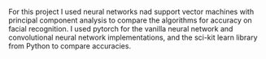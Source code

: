For this project I used neural networks nad support vector machines with principal component analysis to compare the algorithms for accuracy on facial recognition.
I used pytorch for the vanilla neural network and convolutional neural network implementations, and the sci-kit learn library from Python to compare accuracies.
